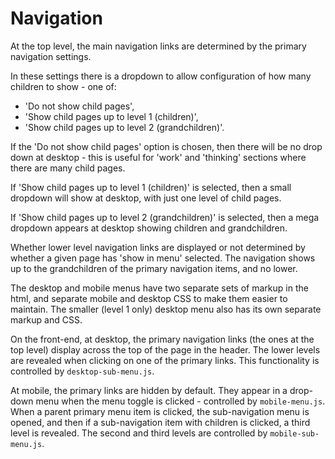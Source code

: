 # Navigation

At the top level, the main navigation links are determined by the primary navigation settings.

In these settings there is a dropdown to allow configuration of how many children to show - one of:

- 'Do not show child pages',
- 'Show child pages up to level 1 (children)',
- 'Show child pages up to level 2 (grandchildren)'.

If the 'Do not show child pages' option is chosen, then there will be no drop down at desktop - this is useful for 'work' and 'thinking' sections where there are many child pages.

If 'Show child pages up to level 1 (children)' is selected, then a small dropdown will show at desktop, with just one level of child pages.

If 'Show child pages up to level 2 (grandchildren)' is selected, then a mega dropdown appears at desktop showing children and grandchildren.

Whether lower level navigation links are displayed or not determined by whether a given page has 'show in menu' selected. The navigation shows up to the grandchildren of the primary navigation items, and no lower.

The desktop and mobile menus have two separate sets of markup in the html, and separate mobile and desktop CSS to make them easier to maintain. The smaller (level 1 only) desktop menu also has its own separate markup and CSS.

On the front-end, at desktop, the primary navigation links (the ones at the top level) display across the top of the page in the header. The lower levels are revealed when clicking on one of the primary links. This functionality is controlled by `desktop-sub-menu.js`.

At mobile, the primary links are hidden by default. They appear in a drop-down menu when the menu toggle is clicked - controlled by `mobile-menu.js`. When a parent primary menu item is clicked, the sub-navigation menu is opened, and then if a sub-navigation item with children is clicked, a third level is revealed. The second and third levels are controlled by `mobile-sub-menu.js`.
